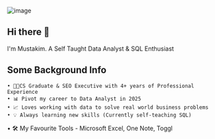 ![image](https://github.com/user-attachments/assets/83d96872-b0d1-4f01-b439-de5b835c1bf2)

## Hi there 👋

I'm Mustakim. A Self Taught Data Analyst & SQL Enthusiast  

## Some Background Info

	• 🧑‍💻CS Graduate & SEO Executive with 4+ years of Professional Experience
	• 📊 Pivot my career to Data Analyst in 2025
	• 📈 Loves working with data to solve real world business problems
	• 💡 Always learning new skills (Currently self-teaching SQL)
  • 🛠️ My Favourite Tools - Microsoft Excel, One Note, Toggl 
  
<!--
**Shezan114800/Shezan114800** is a ✨ _special_ ✨ repository because its `README.md` (this file) appears on your GitHub profile.

Here are some ideas to get you started:

- 🔭 I’m currently working on ...
- 🌱 I’m currently learning ...
- 👯 I’m looking to collaborate on ...
- 🤔 I’m looking for help with ...
- 💬 Ask me about ...
- 📫 How to reach me: ...
- 😄 Pronouns: ...
- ⚡ Fun fact: ...
-->
